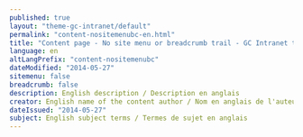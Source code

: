 ```yaml
---
published: true
layout: "theme-gc-intranet/default"
permalink: "content-nositemenubc-en.html"
title: "Content page - No site menu or breadcrumb trail - GC Intranet theme"
language: en
altLangPrefix: "content-nositemenubc"
dateModified: "2014-05-27"
sitemenu: false
breadcrumb: false
description: English description / Description en anglais
creator: English name of the content author / Nom en anglais de l'auteur du contenu
dateIssued: "2014-05-27"
subject: English subject terms / Termes de sujet en anglais
---
```


